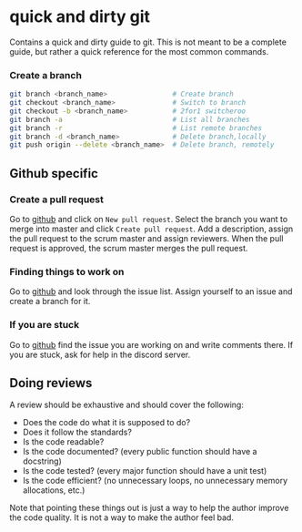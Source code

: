 # quick and dirty git
Contains a quick and dirty guide to git.  This is not meant to be a complete guide, but rather a quick reference for the most common commands.

### Create a branch
```bash
git branch <branch_name>                # Create branch
git checkout <branch_name>              # Switch to branch
git checkout -b <branch_name>           # 2for1 switcheroo
git branch -a                           # List all branches
git branch -r                           # List remote branches
git branch -d <branch_name>             # Delete branch,locally
git push origin --delete <branch_name>  # Delete branch, remotely
```

## Github specific
### Create a pull request
Go to [github](https://github.com/ivario123/NGAC_ABE/pulls) and click on `New pull request`.  Select the branch you want to merge into master and click `Create pull request`.  Add a description, assign the pull request to the scrum master and assign reviewers. When the pull request is approved, the scrum master merges the pull request.

### Finding things to work on
Go to [github](https://github.com/ivario123/NGAC_ABE/issues) and look through the issue list.  Assign yourself to an issue and create a branch for it.

### If you are stuck
Go to [github](https://github.com/ivario123/NGAC_ABE/issues) find the issue you are working on and write comments there. If you are stuck, ask for help in the discord server.


## Doing reviews
A review should be exhaustive and should cover the following:
- Does the code do what it is supposed to do?
- Does it follow the standards?
- Is the code readable?
- Is the code documented? (every public function should have a docstring)
- Is the code tested? (every major function should have a unit test)
- Is the code efficient? (no unnecessary loops, no unnecessary memory allocations, etc.)

Note that pointing these things out is just a way to help the author improve the code quality.  It is not a way to make the author feel bad.

